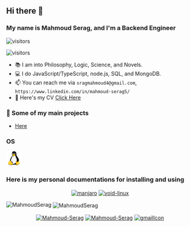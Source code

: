 ## Hi there 👋

### My name is Mahmoud Serag, and I'm a Backend Engineer

<p align="left" >
  <img alt="visitors" src="https://img.shields.io/badge/Backend-Engineer-sucess" />
</p>

<p align="left" >
  <img alt="visitors" src="https://visitor-badge.glitch.me/badge?page_id=MahmoudSerag.visitor.svg" />
</p>

- 📚 I am into Philosophy, Logic, Science, and Novels.
- 💻 I do JavaScript/TypeScript, node.js, SQL, and MongoDB.
- 📫 You can reach me via `sragmahmoud4@gmail.com`, `https://www.linkedin.com/in/mahmoud-serag5/`
- 📄 Here's my CV [Click Here](https://drive.google.com/file/d/1iN-jnwUMfMXz9pMQGieBY6-SkzKNSqZ5/view?usp=share_link)

### 🚀 Some of my main projects
- [Here](https://github.com/MahmoudSerag?tab=repositories)

### OS
<p align="left"> 
  <a href="https://www.linux.org/" target="_blank"> 
    <img src="https://raw.githubusercontent.com/devicons/devicon/master/icons/linux/linux-original.svg" alt="linux" width="40" height="40"/>
  </a>
</p>

### Here is my personal documentations for installing and using
<p align="center">
<a href="https://pastoral-passbook-c2a.notion.site/Manjaro-f3fe3132e4364db3b6ef8509cf43e783" target="blank"><img align="center" src="https://upload.wikimedia.org/wikipedia/commons/thumb/3/3e/Manjaro-logo.svg/2048px-Manjaro-logo.svg.png" alt="manjaro" height="40" width="40" /></a>
<a href="https://pastoral-passbook-c2a.notion.site/Void-Linux-756ecbe19e724bc9ad5bc5efc5dd93a3" target="blank"><img align="center" src="https://pastoral-passbook-c2a.notion.site/image/https%3A%2F%2Fvoidlinux.org%2Fassets%2Fimg%2Fvoid_bg.png" alt="void-linux" height="40" width="40" /></a>
</p>

<p><img align="left" src="https://github-readme-stats.vercel.app/api/top-langs?username=MahmoudSerag&show_icons=true&locale=en&layout=compact" alt="MahmoudSerag" /></p>

<p>&nbsp;<img align="center" src="https://github-readme-stats.vercel.app/api?username=MahmoudSerag&show_icons=true&locale=en" alt="MahmoudSerag" /></p>

<p align="center">
<a href="https://www.linkedin.com/in/mahmoud-serag5/" target="blank"><img align="center" src="https://raw.githubusercontent.com/rahuldkjain/github-profile-readme-generator/master/src/images/icons/Social/linked-in-alt.svg" alt="Mahmoud-Serag" height="35" width="40" /></a>
<a href="https://leetcode.com/sragmahmoud4/" target="blank"><img align="center" src="https://upload.wikimedia.org/wikipedia/commons/8/8e/LeetCode_Logo_1.png" alt="Mahmoud-Serag" height="40" width="40" /></a>
 <a href="mailto:sragmahmoud4@gmail.com"><img align="center" alt="gmailIcon" src="https://ssl.gstatic.com/ui/v1/icons/mail/rfr/gmail.ico" height="40" width="40" /></a>
</p>
